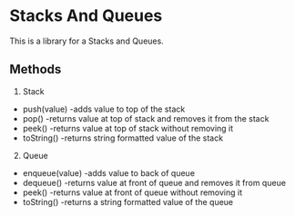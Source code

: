 # Stacks And Queues

This is a library for a Stacks and Queues.  

## Methods
1. Stack
* push(value) -adds value to top of the stack
* pop() -returns value at top of stack and removes it from the stack
* peek() -returns value at top of stack without removing it
* toString() -returns string formatted value of the stack
2. Queue
* enqueue(value) -adds value to back of queue
* dequeue() -returns value at front of queue and removes it from queue
* peek() -returns value at front of queue without removing it
* toString() -returns a string formatted value of the queue
